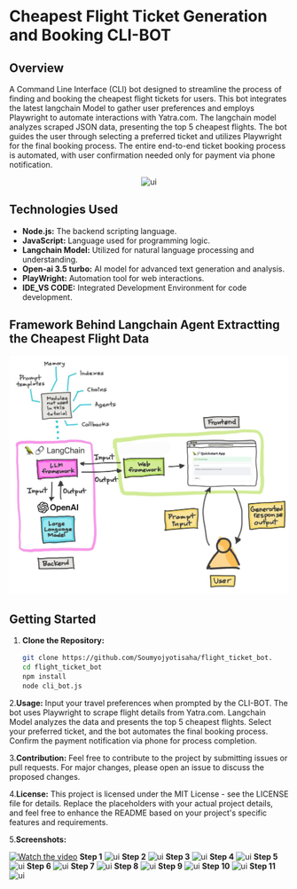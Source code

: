 # Cheapest Flight Ticket Generation and Booking CLI-BOT

## Overview

A Command Line Interface (CLI) bot designed to streamline the process of finding and booking the cheapest flight tickets for users. This bot integrates the latest langchain Model to gather user preferences and employs Playwright to automate interactions with Yatra.com. The langchain model analyzes scraped JSON data, presenting the top 5 cheapest flights. The bot guides the user through selecting a preferred ticket and utilizes Playwright for the final booking process. The entire end-to-end ticket booking process is automated, with user confirmation needed only for payment via phone notification.

<div align="center">
  <img src="https://github.com/Soumyojyotisaha/flight_ticket_bot/blob/main/videoplayback.gif" alt="ui">
</div>

## Technologies Used

- **Node.js:** The backend scripting language.
- **JavaScript:** Language used for programming logic.
- **Langchain Model:** Utilized for natural language processing and understanding.
- **Open-ai 3.5 turbo:** AI model for advanced text generation and analysis.
- **PlayWright:** Automation tool for web interactions.
- **IDE_VS CODE:** Integrated Development Environment for code development.

## Framework Behind Langchain Agent Extractting the Cheapest Flight Data
![Flight](https://github.com/Soumyojyotisaha/flight_ticket_bot/blob/main/19050608-2160-42f2-b03d-831d117513ae.jpg)

## Getting Started

1. **Clone the Repository:**
   ```bash
   git clone https://github.com/Soumyojyotisaha/flight_ticket_bot.
   cd flight_ticket_bot
   npm install
   node cli_bot.js

2.**Usage:**
Input your travel preferences when prompted by the CLI-BOT.
The bot uses Playwright to scrape flight details from Yatra.com.
Langchain Model analyzes the data and presents the top 5 cheapest flights.
Select your preferred ticket, and the bot automates the final booking process.
Confirm the payment notification via phone for process completion.

3.**Contribution:**
Feel free to contribute to the project by submitting issues or pull requests. For major changes, please open an issue to discuss the proposed changes.

4.**License:**
This project is licensed under the MIT License - see the LICENSE file for details.
Replace the placeholders with your actual project details, and feel free to enhance the README based on your project's specific features and requirements.

5.**Screenshots:**

[![Watch the video](https://github.com/Soumyojyotisaha/flight_ticket_bot/blob/main/gallery.jpg)](https://www.youtube.com/watch?v=VQsUKE263XI)
**Step 1**
![ui](https://github.com/Soumyojyotisaha/flight_ticket_bot/blob/main/screenshots/1.png)
**Step 2**
![ui](https://github.com/Soumyojyotisaha/flight_ticket_bot/blob/main/screenshots/2.png)
**Step 3**
![ui](https://github.com/Soumyojyotisaha/flight_ticket_bot/blob/main/screenshots/2%60.png)
**Step 4**
![ui](https://github.com/Soumyojyotisaha/flight_ticket_bot/blob/main/screenshots/3.png)
**Step 5**
![ui](https://github.com/Soumyojyotisaha/flight_ticket_bot/blob/main/screenshots/4.png)
**Step 6**
![ui](https://github.com/Soumyojyotisaha/flight_ticket_bot/blob/main/screenshots/5.png)
**Step 7**
![ui](https://github.com/Soumyojyotisaha/flight_ticket_bot/blob/main/screenshots/6.png)
**Step 8**
![ui](https://github.com/Soumyojyotisaha/flight_ticket_bot/blob/main/screenshots/7.png)
**Step 9**
![ui](https://github.com/Soumyojyotisaha/flight_ticket_bot/blob/main/screenshots/8.png)
**Step 10**
![ui](https://github.com/Soumyojyotisaha/flight_ticket_bot/blob/main/screenshots/9.png)
**Step 11**
![ui](https://github.com/Soumyojyotisaha/flight_ticket_bot/blob/main/screenshots/10.jpg)
